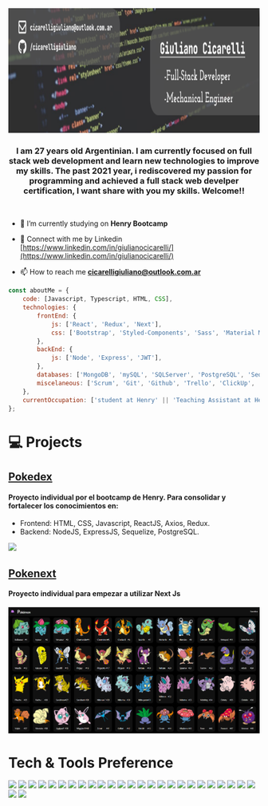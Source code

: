 <img width="100%" height="250px" src="https://github.com/cicarelligiuliano/cicarelligiuliano/blob/main/images/Banner.png?raw=true" />
<!-- <img  src="https://github.com/Whit3-Devs/Whit3-Devs/blob/master/images/AboutMe.png?raw=true" /> -->

<h3 align="center">I am 27 years old Argentinian. I am currently focused on full stack web development and learn new technologies to improve my skills. The past 2021 year, i rediscovered my passion for programming and achieved a full stack web develper certification, I want share with you my skills. Welcome!!</h3>
<br/>

-   🔭 I’m currently studying on **Henry Bootcamp**

-   📝 Connect with me by Linkedin [https://www.linkedin.com/in/giulianocicarelli/](https://www.linkedin.com/in/giulianocicarelli/)

-   📫 How to reach me **cicarelligiuliano@outlook.com.ar**

```javascript
const aboutMe = {
    code: [Javascript, Typescript, HTML, CSS],
    technologies: {
        frontEnd: {
            js: ['React', 'Redux', 'Next'],
            css: ['Bootstrap', 'Styled-Components', 'Sass', 'Material MUI'],
        },
        backEnd: {
            js: ['Node', 'Express', 'JWT'],
        },
        databases: ['MongoDB', 'mySQL', 'SQLServer', 'PostgreSQL', 'Sequelize', 'Mongoose'],
        miscelaneous: ['Scrum', 'Git', 'Github', 'Trello', 'ClickUp', 'Figma'],
    },
    currentOccupation: ['student at Henry' || 'Teaching Assistant at Henry'],
};
```

# :computer: Projects

## [Pokedex](https://pi-pokemon-alpha.vercel.app/ 'Pokedex')

#### Proyecto individual por el bootcamp de Henry. Para consolidar y fortalecer los conocimientos en:

-   Frontend: HTML, CSS, Javascript, ReactJS, Axios, Redux.
-   Backend: NodeJS, ExpressJS, Sequelize, PostgreSQL.

<img src="https://github.com/cicarelligiuliano/cicarelligiuliano/blob/main/images/Pokedex.gif?raw=true">

## [Pokenext](https://next-pokemon-gamma.vercel.app/ 'Pokedex')

#### Proyecto individual para empezar a utilizar Next Js

<img src="https://github.com/cicarelligiuliano/cicarelligiuliano/blob/main/images/Pokenext.png?raw=true">



# Tech & Tools Preference

<img src = "https://img.shields.io/badge/-HTML5-E34F26?style=flat&logo=html5&logoColor=white"> <img src = "https://img.shields.io/badge/-CSS3-1572B6?style=flat&logo=css3&logoColor=white"> <img src="https://img.shields.io/badge/-Bootstrap-563D7C?style=flat&logo=bootstrap&logoColor=white"> <img src="https://img.shields.io/badge/-JavaScript-eed718?style=flat&logo=javascript&logoColor=ffffff"> <img src="https://img.shields.io/badge/-Sass-cc6699?style=flat&logo=sass&logoColor=ffffff"> <img src="https://img.shields.io/badge/-React-000000?style=flat&logo=react&logoColor=00c8ff"> <img src="https://img.shields.io/badge/-MongoDB-4DB33D?style=flat&logo=mongodb&logoColor=FFFFFF"> <img src="https://img.shields.io/badge/-MySQL-F29111?style=flat&logo=mysql&logoColor=FFFFFF"> <img src="https://img.shields.io/badge/-Express.js-787878?style=flat"> <img src="https://img.shields.io/badge/-Node.js-3C873A?style=flat&logo=Node.js&logoColor=white"> <img src="http://img.shields.io/badge/-Git-F1502F?style=flat&logo=git&logoColor=FFFFFF"> <img src="http://img.shields.io/badge/-Github-000000?style=flat&logo=github&logoColor=FFFFFF"> <img src="http://img.shields.io/badge/-VS%20Code-007ACC?style=flat&logo=visual%20studio%20code&logoColor=white"> <img src="http://img.shields.io/badge/-Heroku-430098?style=flat&logo=heroku&logoColor=white"> <img src="http://img.shields.io/badge/-Vercel-black?style=flat&logo=vercel&logoColor=white"> <img src="https://img.shields.io/badge/MUI-%230081CB.svg?style=flat&logo=mui&logoColor=white"> <img src="https://img.shields.io/badge/Next-black?style=flat&logo=next.js&logoColor=white"> <img src="https://img.shields.io/badge/Sequelize-52B0E7?style=flat&logo=Sequelize&logoColor=white"> <img src="https://img.shields.io/badge/Postman-FF6C37?style=flat&logo=postman&logoColor=white"> <img src="https://img.shields.io/badge/postgres-%23316192.svg?style=flat&logo=postgresql&logoColor=white"> <img src="https://img.shields.io/badge/figma-%23F24E1E.svg?style=flat&logo=figma&logoColor=white"> <img src="https://img.shields.io/badge/JWT-black?style=flat&logo=JSON%20web%20tokens"> <img src="https://img.shields.io/badge/NPM-%23000000.svg?style=flat&logo=npm&logoColor=white"> <img src="https://img.shields.io/badge/redux-%23593d88.svg?style=flat&logo=redux&logoColor=white"> <img src="https://img.shields.io/badge/Socket.io-black?style=flat&logo=socket.io&badgeColor=010101"> <img src="https://img.shields.io/badge/styled--components-DB7093?style=flat&logo=styled-components&logoColor=white"> <img src="https://img.shields.io/badge/typescript-%23007ACC.svg?style=flat&logo=typescript&logoColor=white">

<!--
**cicarelligiuliano/cicarelligiuliano** is a ✨ _special_ ✨ repository because its `README.md` (this file) appears on your GitHub profile.

Here are some ideas to get you started:

- 🔭 I’m currently working on ...
- 🌱 I’m currently learning ...
- 👯 I’m looking to collaborate on ...
- 🤔 I’m looking flat ...
- 💬 Ask me about ...
- 📫 How to reach me: ...
- 😄 Pronouns: ...
- ⚡ Fun fact: ...
-->
